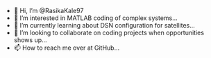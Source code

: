 - 👋 Hi, I’m @RasikaKale97
- 👀 I’m interested in MATLAB coding of complex systems...
- 🌱 I’m currently learning about DSN configuration for satellites...
- 💞️ I’m looking to collaborate on coding projects when opportunities shows up...
- 📫 How to reach me over at GitHub...

<!---
RasikaKale97/RasikaKale97 is a ✨ special ✨ repository because its `README.md` (this file) appears on your GitHub profile.
You can click the Preview link to take a look at your changes.
--->
